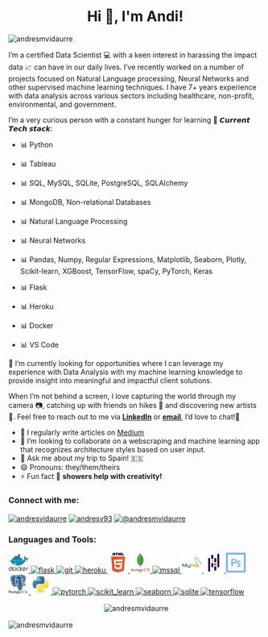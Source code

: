 <h1 align="center">Hi 👋, I'm Andi!</h1>

<p align="left"> <img src="https://komarev.com/ghpvc/?username=andresmvidaurre&label=Profile%20views&color=0e75b6&style=flat" alt="andresmvidaurre" /> </p>

I’m a certified Data Scientist :computer: with a keen interest in harassing the impact data :chart_with_upwards_trend: can have in our daily lives. I’ve recently worked on a number of projects focused on Natural Language processing, Neural Networks and other supervised machine learning techniques. I have 7+ years experience with data analysis across various sectors including healthcare, non-profit, environmental, and government.

I’m a very curious person with a constant hunger for learning :memo: 𝘾𝙪𝙧𝙧𝙚𝙣𝙩 𝙏𝙚𝙘𝙝 𝙨𝙩𝙖𝙘𝙠:

- :bar_chart: Python

- :bar_chart: Tableau

- :bar_chart: SQL, MySQL, SQLite, PostgreSQL, SQLAlchemy

- :bar_chart: MongoDB, Non-relational Databases

- :bar_chart: Natural Language Processing

- :bar_chart: Neural Networks

- :bar_chart: Pandas, Numpy, Regular Expressions, Matplotlib, Seaborn, Plotly, Scikit-learn, XGBoost, TensorFlow, spaCy, PyTorch, Keras

- :bar_chart: Flask

- :bar_chart: Heroku

- :bar_chart: Docker

- :bar_chart: VS Code



:mag_right: I’m currently looking for opportunities where I can leverage my experience with Data Analysis with my machine learning knowledge to provide insight into meaningful and impactful client solutions.

When I’m not behind a screen, I love capturing the world through my camera :camera:, catching up with friends on hikes :mount_fuji: and discovering new artists :art:. Feel free to reach out to me via [**LinkedIn**](https://www.linkedin.com/in/andresvidaurre/) or [**email**](mailto:andresmvidaurre@gmail.com?subject=GitHub%20Reaching%20Out), I’d love to chat!:speech_balloon:

- 📝 I regularly write articles on [Medium](https://medium.com/@andresmvidaurre)
- 👯 I’m looking to collaborate on a webscraping and machine learning app that recognizes architecture styles based on user input.
- 💬 Ask me about my trip to Spain! :es:
- 😄 Pronouns: they/them/theirs
- ⚡ Fun fact :shower: **showers help with creativity!**

<h3 align="left">Connect with me:</h3>
<p align="left">
<a href="https://linkedin.com/in/andresvidaurre" target="blank"><img align="center" src="https://raw.githubusercontent.com/rahuldkjain/github-profile-readme-generator/master/src/images/icons/Social/linked-in-alt.svg" alt="andresvidaurre" height="30" width="40" /></a>
<a href="https://kaggle.com/andresv93" target="blank"><img align="center" src="https://raw.githubusercontent.com/rahuldkjain/github-profile-readme-generator/master/src/images/icons/Social/kaggle.svg" alt="andresv93" height="30" width="40" /></a>
<a href="https://medium.com/@andresmvidaurre" target="blank"><img align="center" src="https://raw.githubusercontent.com/rahuldkjain/github-profile-readme-generator/master/src/images/icons/Social/medium.svg" alt="@andresmvidaurre" height="30" width="40" /></a>
</p>

<h3 align="left">Languages and Tools:</h3>
<p align="left"> <a href="https://www.docker.com/" target="_blank" rel="noreferrer"> <img src="https://raw.githubusercontent.com/devicons/devicon/master/icons/docker/docker-original-wordmark.svg" alt="docker" width="40" height="40"/> </a> <a href="https://flask.palletsprojects.com/" target="_blank" rel="noreferrer"> <img src="https://www.vectorlogo.zone/logos/pocoo_flask/pocoo_flask-icon.svg" alt="flask" width="40" height="40"/> </a> <a href="https://git-scm.com/" target="_blank" rel="noreferrer"> <img src="https://www.vectorlogo.zone/logos/git-scm/git-scm-icon.svg" alt="git" width="40" height="40"/> </a> <a href="https://heroku.com" target="_blank" rel="noreferrer"> <img src="https://www.vectorlogo.zone/logos/heroku/heroku-icon.svg" alt="heroku" width="40" height="40"/> </a> <a href="https://www.w3.org/html/" target="_blank" rel="noreferrer"> <img src="https://raw.githubusercontent.com/devicons/devicon/master/icons/html5/html5-original-wordmark.svg" alt="html5" width="40" height="40"/> </a> <a href="https://www.mongodb.com/" target="_blank" rel="noreferrer"> <img src="https://raw.githubusercontent.com/devicons/devicon/master/icons/mongodb/mongodb-original-wordmark.svg" alt="mongodb" width="40" height="40"/> </a> <a href="https://www.microsoft.com/en-us/sql-server" target="_blank" rel="noreferrer"> <img src="https://www.svgrepo.com/show/303229/microsoft-sql-server-logo.svg" alt="mssql" width="40" height="40"/> </a> <a href="https://www.mysql.com/" target="_blank" rel="noreferrer"> <img src="https://raw.githubusercontent.com/devicons/devicon/master/icons/mysql/mysql-original-wordmark.svg" alt="mysql" width="40" height="40"/> </a> <a href="https://pandas.pydata.org/" target="_blank" rel="noreferrer"> <img src="https://raw.githubusercontent.com/devicons/devicon/2ae2a900d2f041da66e950e4d48052658d850630/icons/pandas/pandas-original.svg" alt="pandas" width="40" height="40"/> </a> <a href="https://www.photoshop.com/en" target="_blank" rel="noreferrer"> <img src="https://raw.githubusercontent.com/devicons/devicon/master/icons/photoshop/photoshop-line.svg" alt="photoshop" width="40" height="40"/> </a> <a href="https://www.postgresql.org" target="_blank" rel="noreferrer"> <img src="https://raw.githubusercontent.com/devicons/devicon/master/icons/postgresql/postgresql-original-wordmark.svg" alt="postgresql" width="40" height="40"/> </a> <a href="https://www.python.org" target="_blank" rel="noreferrer"> <img src="https://raw.githubusercontent.com/devicons/devicon/master/icons/python/python-original.svg" alt="python" width="40" height="40"/> </a> <a href="https://pytorch.org/" target="_blank" rel="noreferrer"> <img src="https://www.vectorlogo.zone/logos/pytorch/pytorch-icon.svg" alt="pytorch" width="40" height="40"/> </a> <a href="https://scikit-learn.org/" target="_blank" rel="noreferrer"> <img src="https://upload.wikimedia.org/wikipedia/commons/0/05/Scikit_learn_logo_small.svg" alt="scikit_learn" width="40" height="40"/> </a> <a href="https://seaborn.pydata.org/" target="_blank" rel="noreferrer"> <img src="https://seaborn.pydata.org/_images/logo-mark-lightbg.svg" alt="seaborn" width="40" height="40"/> </a> <a href="https://www.sqlite.org/" target="_blank" rel="noreferrer"> <img src="https://www.vectorlogo.zone/logos/sqlite/sqlite-icon.svg" alt="sqlite" width="40" height="40"/> </a> <a href="https://www.tensorflow.org" target="_blank" rel="noreferrer"> <img src="https://www.vectorlogo.zone/logos/tensorflow/tensorflow-icon.svg" alt="tensorflow" width="40" height="40"/> </a> </p>


<p align="center">&nbsp;<img align="center" src="https://github-readme-stats.vercel.app/api?username=andresmvidaurre&show_icons=true&locale=en" alt="andresmvidaurre" /></p>

<p><img align="center" src="https://github-readme-streak-stats.herokuapp.com/?user=andresmvidaurre&" alt="andresmvidaurre" /></p>
